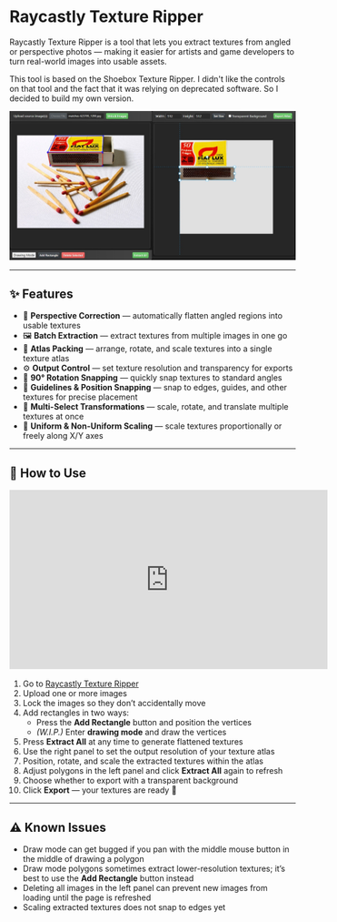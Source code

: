 # Raycastly Texture Ripper

Raycastly Texture Ripper is a tool that lets you extract textures from angled or perspective photos — making it easier for artists and game developers to turn real-world images into usable assets.

This tool is based on the Shoebox Texture Ripper. I didn't like the controls on that tool and the fact that it was relying on deprecated software. So I decided to build my own version.

![Match Texture Extraction Example](img/matches-demo.jpg)

---

## ✨ Features
- 📐 **Perspective Correction** — automatically flatten angled regions into usable textures
- 🖼 **Batch Extraction** — extract textures from multiple images in one go
- 🎨 **Atlas Packing** — arrange, rotate, and scale textures into a single texture atlas
- ⚙️ **Output Control** — set texture resolution and transparency for exports
- 🔄 **90° Rotation Snapping** — quickly snap textures to standard angles
- 📏 **Guidelines & Position Snapping** — snap to edges, guides, and other textures for precise placement
- 🔧 **Multi-Select Transformations** — scale, rotate, and translate multiple textures at once
- 📐 **Uniform & Non-Uniform Scaling** — scale textures proportionally or freely along X/Y axes

---

## 🚀 How to Use

<iframe width="560" height="315" 
src="https://www.youtube.com/embed/35BKxvY3vLY" 
title="Raycastly Texture Ripper Demo" 
frameborder="0" 
allow="accelerometer; autoplay; clipboard-write; encrypted-media; gyroscope; picture-in-picture" 
allowfullscreen>
</iframe>

1. Go to [Raycastly Texture Ripper](https://raycastly.github.io/texture-ripper)
2. Upload one or more images
3. Lock the images so they don’t accidentally move
4. Add rectangles in two ways:
   - Press the **Add Rectangle** button and position the vertices
   - *(W.I.P.)* Enter **drawing mode** and draw the vertices
5. Press **Extract All** at any time to generate flattened textures
6. Use the right panel to set the output resolution of your texture atlas
7. Position, rotate, and scale the extracted textures within the atlas
8. Adjust polygons in the left panel and click **Extract All** again to refresh
9. Choose whether to export with a transparent background
10. Click **Export** — your textures are ready 🎉

---

## ⚠️ Known Issues
- Draw mode can get bugged if you pan with the middle mouse button in the middle of drawing a polygon
- Draw mode polygons sometimes extract lower-resolution textures; it’s best to use the **Add Rectangle** button instead
- Deleting all images in the left panel can prevent new images from loading until the page is refreshed
- Scaling extracted textures does not snap to edges yet